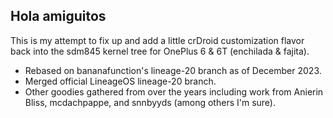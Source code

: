 ## Hola amiguitos

This is my attempt to fix up and add a little crDroid customization flavor back into the sdm845 kernel tree for OnePlus 6 & 6T (enchilada & fajita).

- Rebased on bananafunction's lineage-20 branch as of December 2023.
- Merged official LineageOS lineage-20 branch.
- Other goodies gathered from over the years including work from Anierin Bliss, mcdachpappe, and snnbyyds (among others I'm sure).
